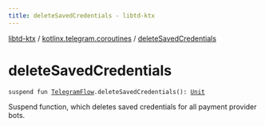 ```yaml
---
title: deleteSavedCredentials - libtd-ktx
---
```


[libtd-ktx](../index.html) / [kotlinx.telegram.coroutines](index.html) / [deleteSavedCredentials](./delete-saved-credentials.html)

# deleteSavedCredentials

`suspend fun `[`TelegramFlow`](../kotlinx.telegram.core/-telegram-flow/index.html)`.deleteSavedCredentials(): `[`Unit`](https://kotlinlang.org/api/latest/jvm/stdlib/kotlin/-unit/index.html)

Suspend function, which deletes saved credentials for all payment provider bots.

